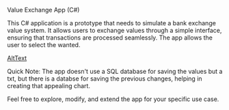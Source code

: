 Value Exchange App (C#)

This C# application is a prototype that needs to simulate a bank exchange value system. It allows users to exchange values through a simple interface, ensuring that transactions are processed seamlessly. The app allows the user to select the wanted.

[AltText]([https://github.com/user-attachments/assets/8d21391f-9c58-491a-906d-d17461eb2a63](https://github.com/pavel-913/CursValutar/blob/main/Screenshot.png))


Quick Note: The app doesn't use a SQL database for saving the values but a txt, but there is a databse for saving the previous changes, helping in creating that appealing chart.

Feel free to explore, modify, and extend the app for your specific use case.

